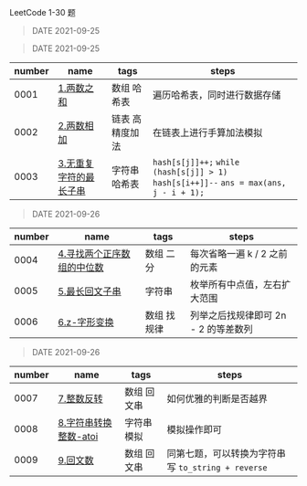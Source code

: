 LeetCode 1-30 题

>DATE 2021-09-25

>DATE 2021-09-25

| number | name | tags | steps  |
| ------ | ---- | ---- | ------ |
| 0001 | [1.两数之和](https://raw.githubusercontent.com/fengwei2002/Algorithm/main/Leetcode/1.两数之和.cpp) |数组 哈希表| 遍历哈希表，同时进行数据存储 |
| 0002 | [2.两数相加](https://raw.githubusercontent.com/fengwei2002/Algorithm/main/Leetcode/2.两数相加.cpp) |链表 高精度加法| 在链表上进行手算加法模拟|
| 0003 | [3.无重复字符的最长子串](https://raw.githubusercontent.com/fengwei2002/Algorithm/main/Leetcode/3.无重复字符的最长子串.cpp) |字符串 哈希表| `hash[s[j]]++;` `while (hash[s[j]] > 1) hash[s[i++]]--` `ans = max(ans, j - i + 1);` |

>DATE 2021-09-26

| number | name | tags | steps  |
| ------ | ---- | ---- | ------ |
| 0004 | [4.寻找两个正序数组的中位数](https://raw.githubusercontent.com/fengwei2002/Algorithm/main/Leetcode/4.寻找两个正序数组的中位数.cpp) |数组 二分| 每次省略一遍 k / 2 之前的元素|
| 0005 | [5.最长回文子串](https://raw.githubusercontent.com/fengwei2002/Algorithm/main/Leetcode/5.最长回文子串.cpp) |字符串| 枚举所有中点值，左右扩大范围|
| 0006 | [6.z-字形变换](https://raw.githubusercontent.com/fengwei2002/Algorithm/main/Leetcode/6.z-字形变换.cpp) |数组 找规律| 列举之后找规律即可 2n - 2 的等差数列|

>DATE 2021-09-26

| number | name | tags | steps  |
| ------ | ---- | ---- | ------ |
| 0007 | [7.整数反转](https://raw.githubusercontent.com/fengwei2002/Algorithm/main/Leetcode/7.整数反转.cpp) |数组 回文串| 如何优雅的判断是否越界|
| 0008 | [8.字符串转换整数-atoi](https://raw.githubusercontent.com/fengwei2002/Algorithm/main/Leetcode/8.字符串转换整数-atoi.cpp) |字符串 模拟| 模拟操作即可|
| 0009 | [9.回文数](https://raw.githubusercontent.com/fengwei2002/Algorithm/main/Leetcode/9.回文数.cpp) |数组 回文串| 同第七题，可以转换为字符串写 `to_string + reverse`|

